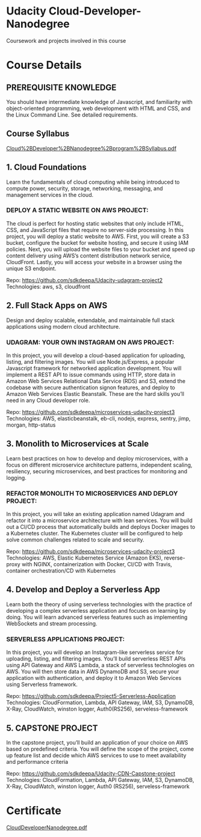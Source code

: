 # Udacity Cloud-Developer-Nanodegree
Coursework and projects involved in this course

# Course Details

## PREREQUISITE KNOWLEDGE
You should have intermediate knowledge of Javascript, and familiarity with object-oriented programming, web development with HTML and CSS, and the Linux Command Line. See detailed requirements.

## Course Syllabus

[Cloud%2BDeveloper%2BNanodegree%2Bprogram%2BSyllabus.pdf](https://github.com/sdkdeepa/Cloud-Developer-Nanodegree/blob/main/Cloud%2BDeveloper%2BNanodegree%2Bprogram%2BSyllabus.pdf)

## 1. Cloud Foundations
Learn the fundamentals of cloud computing while being introduced to compute power, security, storage, networking, messaging, and management services in the cloud.
### DEPLOY A STATIC WEBSITE ON AWS PROJECT:
The cloud is perfect for hosting static websites that only include HTML, CSS, and JavaScript files that require no server-side processing. In this project, you will deploy a static website to AWS. First, you will create a S3 bucket, configure the bucket for website hosting, and secure it using IAM policies. Next, you will upload the website files to your bucket and speed up content delivery using AWS’s content distribution network service, CloudFront. Lastly, you will access your website in a browser using the unique S3 endpoint.

Repo: https://github.com/sdkdeepa/Udacity-udagram-project2
Technologies: aws, s3, cloudfront

## 2. Full Stack Apps on AWS
Design and deploy scalable, extendable, and maintainable full stack applications using modern cloud architecture.
### UDAGRAM: YOUR OWN INSTAGRAM ON AWS PROJECT:
In this project, you will develop a cloud-based application for uploading, listing, and filtering images. You will use Node.js/Express, a popular Javascript framework for networked application development. You will implement a REST API to issue commands using HTTP, store data in Amazon Web Services Relational Data Service (RDS) and S3, extend the codebase with secure authentication signon features, and deploy to Amazon Web Services Elastic Beanstalk. These are the hard skills you’ll need in any Cloud developer role.

Repo: https://github.com/sdkdeepa/microservices-udacity-project3
Technologies: AWS, elasticbeanstalk, eb-cli, nodejs, express, sentry, jimp, morgan, http-status

## 3. Monolith to Microservices at Scale
Learn best practices on how to develop and deploy microservices, with a focus on different microservice architecture patterns, independent scaling, resiliency, securing microservices, and best practices for monitoring and logging.
### REFACTOR MONOLITH TO MICROSERVICES AND DEPLOY PROJECT:
In this project, you will take an existing application named Udagram and refactor it into a microservice architecture with lean services. You will build out a CI/CD process that automatically builds and deploys Docker images to a Kubernetes cluster. The Kubernetes cluster will be configured to help solve common challenges related to scale and security.

Repo: https://github.com/sdkdeepa/microservices-udacity-project3
Technologies: AWS, Elastic Kubernetes Service (Amazon EKS), reverse-proxy with NGINX, containerization with Docker, CI/CD with Travis, container orchestration/CD with Kubernetes

## 4. Develop and Deploy a Serverless App
Learn both the theory of using serverless technologies with the practice of developing a complex serverless application and focuses on learning by doing. You will learn advanced serverless features such as implementing WebSockets and stream processing.
### SERVERLESS APPLICATIONS PROJECT:
In this project, you will develop an Instagram-like serverless service for uploading, listing, and filtering images. You’ll build serverless REST APIs using API Gateway and AWS Lambda, a stack of serverless technologies on AWS. You will then store data in AWS DynamoDB and S3, secure your application with authentication, and deploy it to Amazon Web Services using Serverless framework.

Repo: https://github.com/sdkdeepa/Project5-Serverless-Application
Technologies: CloudFormation, Lambda, API Gateway, IAM, S3, DynamoDB, X-Ray, CloudWatch, winston logger, Auth0(RS256), serveless-framework

## 5. CAPSTONE PROJECT

In the capstone project, you’ll build an application of your choice on AWS based on predefined criteria. You will define the scope of the project, come up feature list and decide which AWS services to use to meet availability and performance criteria

Repo: https://github.com/sdkdeepa/Udacity-CDN-Capstone-project
Technologies: CloudFormation, Lambda, API Gateway, IAM, S3, DynamoDB, X-Ray, CloudWatch, winston logger, Auth0 (RS256), serveless-framework

# Certificate
[CloudDeveloperNanodegree.pdf](https://github.com/sdkdeepa/Cloud-Developer-Nanodegree/blob/main/CloudDeveloperNanodegree.pdf)

